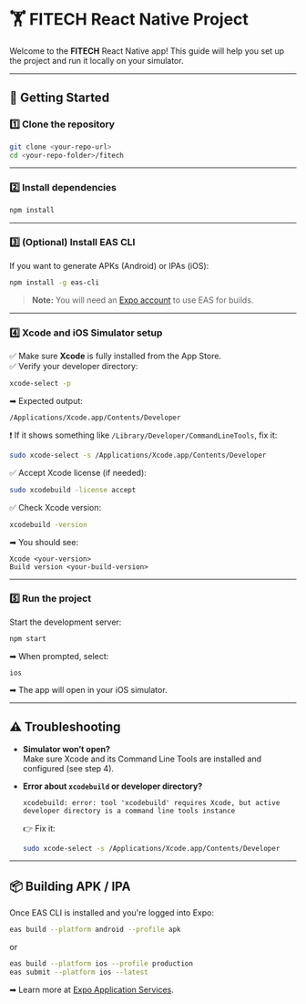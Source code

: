 # 🏋️ FITECH React Native Project

Welcome to the **FITECH** React Native app! This guide will help you set up the project and run it locally on your simulator.

---

## 🚀 Getting Started

### 1️⃣ Clone the repository

```bash
git clone <your-repo-url>
cd <your-repo-folder>/fitech
```

---

### 2️⃣ Install dependencies

```bash
npm install
```

---

### 3️⃣ (Optional) Install EAS CLI

If you want to generate APKs (Android) or IPAs (iOS):

```bash
npm install -g eas-cli
```

> **Note:** You will need an [Expo account](https://expo.dev) to use EAS for builds.

---

### 4️⃣ Xcode and iOS Simulator setup

✅ Make sure **Xcode** is fully installed from the App Store.  
✅ Verify your developer directory:

```bash
xcode-select -p
```

➡ Expected output:

```
/Applications/Xcode.app/Contents/Developer
```

❗ If it shows something like `/Library/Developer/CommandLineTools`, fix it:

```bash
sudo xcode-select -s /Applications/Xcode.app/Contents/Developer
```

✅ Accept Xcode license (if needed):

```bash
sudo xcodebuild -license accept
```

✅ Check Xcode version:

```bash
xcodebuild -version
```

➡ You should see:

```
Xcode <your-version>
Build version <your-build-version>
```

---

### 5️⃣ Run the project

Start the development server:

```bash
npm start
```

➡ When prompted, select:

```
ios
```

➡ The app will open in your iOS simulator.

---

## ⚠️ Troubleshooting

- **Simulator won’t open?**  
Make sure Xcode and its Command Line Tools are installed and configured (see step 4).

- **Error about `xcodebuild` or developer directory?**
  ```
  xcodebuild: error: tool 'xcodebuild' requires Xcode, but active developer directory is a command line tools instance
  ```
  👉 Fix it:

  ```bash
  sudo xcode-select -s /Applications/Xcode.app/Contents/Developer
  ```

---

## 📦 Building APK / IPA

Once EAS CLI is installed and you're logged into Expo:

```bash
eas build --platform android --profile apk
```
or
```bash
eas build --platform ios --profile production
eas submit --platform ios --latest
```

➡ Learn more at [Expo Application Services](https://expo.dev/eas).


